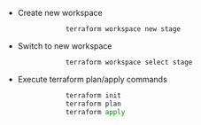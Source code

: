 - Create new workspace
    ```python
                terraform workspace new stage
    ```
- Switch to new workspace
    ```python
                terraform workspace select stage
    ```
- Execute terraform plan/apply commands
    ```python
                terraform init
                terraform plan
                terraform apply
    ```